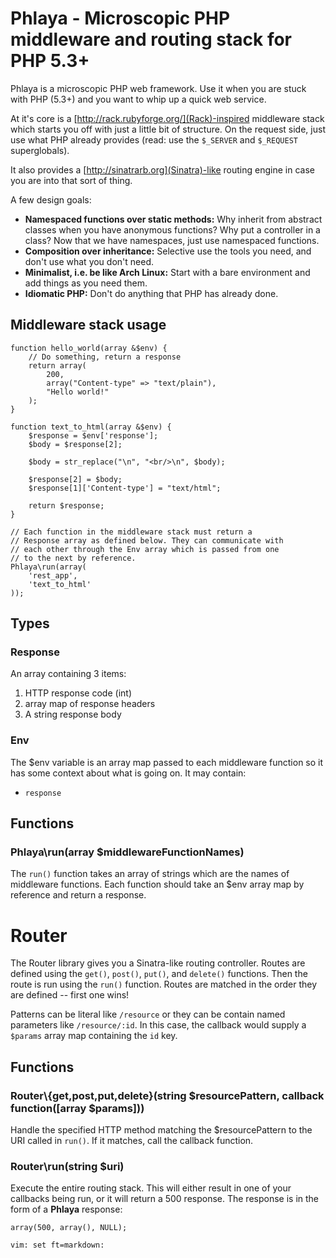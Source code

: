 Phlaya - Microscopic PHP middleware and routing stack for PHP 5.3+
======

Phlaya is a microscopic PHP web framework. 
Use it when you are stuck with PHP (5.3+) and you want to whip up a quick web service.

At it's core is a [http://rack.rubyforge.org/](Rack)-inspired middleware stack which starts you off
with just a little bit of structure. On the request side, just use 
what PHP already provides (read: use the `$_SERVER` and `$_REQUEST` superglobals).

It also provides a [http://sinatrarb.org](Sinatra)-like routing engine in case you are 
into that sort of thing.

A few design goals:
* **Namespaced functions over static methods:** Why inherit from abstract classes when you have anonymous functions?
  Why put a controller in a class? Now that we have namespaces, just use namespaced functions.
* **Composition over inheritance:** Selective use the tools you need, and don't use what you don't need.
* **Minimalist, i.e. be like Arch Linux:** Start with a bare environment and add things as you need them.
* **Idiomatic PHP:** Don't do anything that PHP has already done.                                        

Middleware stack usage
----------------------

    function hello_world(array &$env) {
        // Do something, return a response
        return array(
            200,
            array("Content-type" => "text/plain"),
            "Hello world!"
        );
    }

    function text_to_html(array &$env) {
        $response = $env['response'];
        $body = $response[2];

        $body = str_replace("\n", "<br/>\n", $body);

        $response[2] = $body;
        $response[1]['Content-type'] = "text/html";

        return $response;
    }

    // Each function in the middleware stack must return a
    // Response array as defined below. They can communicate with
    // each other through the Env array which is passed from one
    // to the next by reference.
    Phlaya\run(array(
        'rest_app',
        'text_to_html'
    ));

Types
-----

### Response
An array containing 3 items:

1. HTTP response code (int)
2. array map of response headers
3. A string response body

### Env
The $env variable is an array map passed to each middleware function so it has some
context about what is going on. It may contain:

- `response`

Functions
---------

### Phlaya\run(array $middlewareFunctionNames)
The `run()` function takes an array of strings which are the names of
middleware functions. Each function should take an $env array map by
reference and return a response.

Router
======
The Router library gives you a Sinatra-like routing controller. Routes are defined using the 
`get()`, `post()`, `put()`, and `delete()` functions. Then the route is run using the `run()`
function.  Routes are matched in the order they are defined -- first one wins!

Patterns can be literal like `/resource` or they can be contain named parameters like 
`/resource/:id`.  In this case, the callback would supply a `$params` array map containing the `id`
key.

Functions
---------

### Router\\{get,post,put,delete}(string $resourcePattern, callback function([array $params]))
Handle the specified HTTP method matching the $resourcePattern to the URI called in `run()`.
If it matches, call the callback function.

### Router\run(string $uri)
Execute the entire routing stack. This will either result in one of your callbacks being run,
or it will return a 500 response.  The response is in the form of a **Phlaya** response:

    array(500, array(), NULL);

`vim: set ft=markdown:`